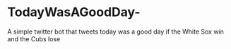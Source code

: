 # TodayWasAGoodDay-
A simple twitter bot that tweets today was a good day if the White Sox win and the Cubs lose
